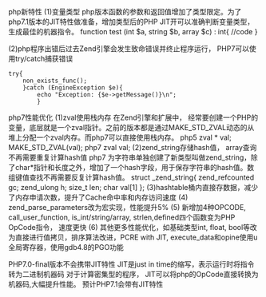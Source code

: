 php新特性
(1)变量类型
php版本函数的参数和返回值增加了类型限定。为了php7.1版本的JIT特性做准备，增加类型后的PHP JIT开可以准确判断变量类型，生成最佳的机器指令。
function test (int $a, string $b, array $c) : int{
    //code
    }

(2)php程序出错后过去Zend引擎会发生致命错误并终止程序运行， PHP7可以使用try/catch捕获错误

    try{
        non_exists_func();
        }catch (EngineException $e){
            echo "Exception: {$e->getMessage()}\n";
            }

php7性能优化
(1)zval使用栈内存
    在Zend引擎和扩展中， 经常要创建一个PHP的变量，底层就是一个zval指针。之前的版本都是通过MAKE_STD_ZVAL动态的从堆上分配一个zval内存。而php7可以直接使用栈内存。
    php5 
        zval * val; MAKE_STD_ZVAL(val);
    php7 
        zval val;
(2)zend_string存储hash值， array查询不再需要重复计算hash值
    php7 为字符串单独创建了新类型叫做zend_string，除了char*指针和长度之外，增加了一个hash字段，用于保存字符串的hash值。数组键值查找不再需要反复计算hash值。
    struct _zend_string{
        zend_refcounted gc;
        zend_ulong      h;
        size_t          len;
        char            val[1]
        };
(3)hashtable桶内直接存数据，减少了内存申请次数，提升了Cache命中率和内存访问速度
(4) zend_parse_parameters改为宏实现，性能提升5%
(5) 新增加4种OPCODE, call_user_function, is_int/string/array, strlen,defined四个函数变为PHP OpCode指令， 速度更快
(6) 其他更多性能优化，如基础类型int, float, bool等改为直接进行值拷贝，排序算法改进，PCRE with JIT, execute_data和opine使用u全局寄存器，使用gdb4.8的PGO功能

PHP7.0-final版本不会携带JIT特性
JIT是just in time的缩写，表示运行时将指令转为二进制机器码
对于计算密集型的程序， JIT可以将php的OpCode直接转换为机器码,大幅提升性能。
预计PHP7.1会带有JIT特性


